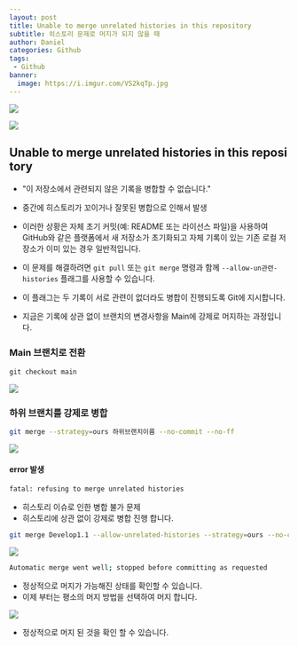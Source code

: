 ```yaml
---
layout: post
title: Unable to merge unrelated histories in this repository 
subtitle: 히스토리 문제로 머지가 되지 않을 때
author: Daniel
categories: Github
tags: 
 - Github
banner:
  image: https://i.imgur.com/VS2kqTp.jpg
---
```



![](https://teamsparta.notion.site/image/https%3A%2F%2Fs3-us-west-2.amazonaws.com%2Fsecure.notion-static.com%2F573d499f-80ac-4e49-a243-d5079503ca40%2F3.png?table=block&id=d5e15def-1ac2-420f-9c62-49b36a9a637e&spaceId=83c75a39-3aba-4ba4-a792-7aefe4b07895&width=2000&userId=&cache=v2)

![](https://i.imgur.com/VS2kqTp.jpg)

Unable to merge unrelated histories in this repository
--

- "이 저장소에서 관련되지 않은 기록을 병합할 수 없습니다."
- 중간에 히스토리가 꼬이거나 잘못된 병합으로 인해서 발생
- 이러한 상황은 자체 초기 커밋(예: README 또는 라이선스 파일)을 사용하여 GitHub와 같은 플랫폼에서 새 저장소가 초기화되고 자체 기록이 있는 기존 로컬 저장소가 이미 있는 경우 일반적입니다.
- 이 문제를 해결하려면 `git pull` 또는 `git merge` 명령과 함께 `--allow-un관련-histories` 플래그를 사용할 수 있습니다. 
- 이 플래그는 두 기록이 서로 관련이 없더라도 병합이 진행되도록 Git에 지시합니다.

- 지금은 기록에 상관 없이 브랜치의 변경사항을 Main에 강제로 머지하는 과정입니다.

### Main 브랜치로 전환

```csharp
git checkout main
```


![](https://i.imgur.com/uXJyRIt.jpg)

### 하위 브랜치를 강제로 병합

```bash
git merge --strategy=ours 하위브랜치이름 --no-commit --no-ff
```

![](https://i.imgur.com/6MzH9MN.jpg)

#### error 발생

```bash
fatal: refusing to merge unrelated histories
```

- 히스토리 이슈로 인한 병합 불가 문제
- 히스토리에 상관 없이 강제로 병합 진행 합니다.

```bash
git merge Develop1.1 --allow-unrelated-histories --strategy=ours --no-commit --no-ff
```

![](https://i.imgur.com/DWMmgBP.jpg)

```bash
Automatic merge went well; stopped before committing as requested
```

- 정상적으로 머지가 가능해진 상태를 확인할 수 있습니다.
- 이제 부터는 평소의 머지 방법을 선택하여 머지 합니다.

![](https://i.imgur.com/ePF1wlb.jpg)

- 정상적으로 머지 된 것을 확인 할 수 있습니다.
